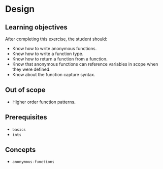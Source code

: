 # Design

## Learning objectives

After completing this exercise, the student should:

- Know how to write anonymous functions.
- Know how to write a function type.
- Know how to return a function from a function.
- Know that anonymous functions can reference variables in scope when they were defined.
- Know about the function capture syntax.

## Out of scope

- Higher order function patterns.

## Prerequisites

- `basics`
- `ints`

## Concepts

- `anonymous-functions`
